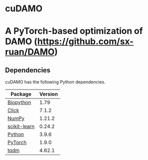 # cuDAMO
A PyTorch-based optimization of DAMO (https://github.com/sx-ruan/DAMO)
=====

Dependencies
-----
cuDAMO has the following Python dependencies.

| Package | Version |
|-|-|
| [Biopython](https://biopython.org/) | 1.79 |
| [Click](https://click.palletsprojects.com/en/8.0.x/) | 7.1.2 |
| [NumPy](https://numpy.org/) | 1.21.2 |
| [scikit-learn](https://scikit-learn.org/) | 0.24.2 |
| [Python](https://www.python.org/) | 3.9.6 |
| [PyTorch](https://pytorch.org/) | 1.9.0 |
| [tqdm](https://github.com/tqdm/tqdm) | 4.62.1 |